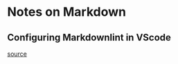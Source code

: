 # Notes on Markdown

## Configuring Markdownlint in VScode

[source](https://github.com/DavidAnson/vscode-markdownlint#configure)